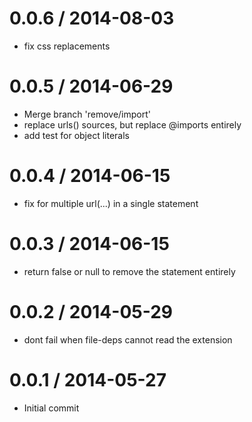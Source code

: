 
0.0.6 / 2014-08-03
==================

 * fix css replacements

0.0.5 / 2014-06-29
==================

 * Merge branch 'remove/import'
 * replace urls() sources, but replace @imports entirely
 * add test for object literals

0.0.4 / 2014-06-15
==================

 * fix for multiple url(...) in a single statement

0.0.3 / 2014-06-15
==================

 * return false or null to remove the statement entirely

0.0.2 / 2014-05-29
==================

 * dont fail when file-deps cannot read the extension

0.0.1 / 2014-05-27
==================

 * Initial commit
